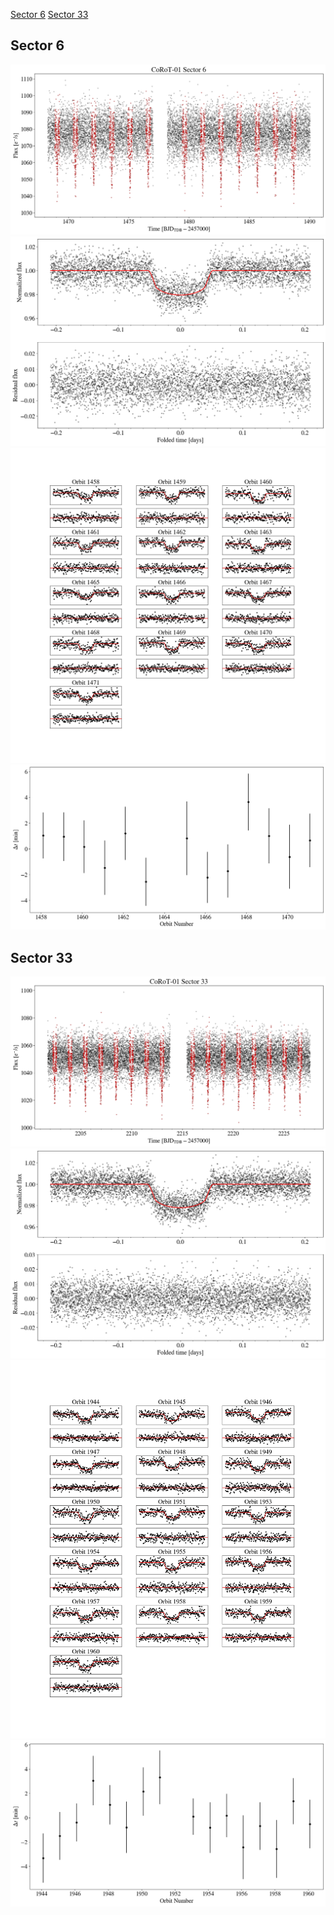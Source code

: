 [Sector 6](#sector6)
[Sector 33](#sector33)

<a name = "sector6"></a>
## Sector 6
![alt text](/tt/CoRoT-01_Sector_6/CoRoT-01_Sector_6_a_TimeSeries.png)
![alt text](/tt/CoRoT-01_Sector_6/CoRoT-01_Sector_6_b_FoldedLightCurve.png)
![alt text](/tt/CoRoT-01_Sector_6/CoRoT-01_Sector_6_b_IndividualTransitsWithFit.png)
![alt text](/tt/CoRoT-01_Sector_6/CoRoT-01_Sector_6_c_TimingResiduals.png)

<a name = "sector33"></a>
## Sector 33
![alt text](/tt/CoRoT-01_Sector_33/CoRoT-01_Sector_33_a_TimeSeries.png)
![alt text](/tt/CoRoT-01_Sector_33/CoRoT-01_Sector_33_b_FoldedLightCurve.png)
![alt text](/tt/CoRoT-01_Sector_33/CoRoT-01_Sector_33_b_IndividualTransitsWithFit.png)
![alt text](/tt/CoRoT-01_Sector_33/CoRoT-01_Sector_33_c_TimingResiduals.png)

